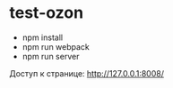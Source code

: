 # test-ozon

* npm install
* npm run webpack
* npm run server

Доступ к странице: http://127.0.0.1:8008/